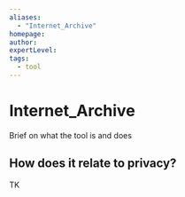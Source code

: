 ```yaml
---
aliases:
  - "Internet_Archive"
homepage: 
author: 
expertLevel: 
tags:
  - tool
---
```

# Internet_Archive

Brief on what the tool is and does 

## How does it relate to privacy?

TK 

